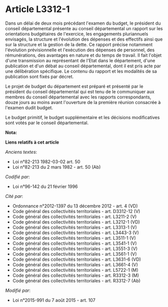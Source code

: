 # Article L3312-1

Dans un délai de deux mois précédant l'examen du budget, le président du conseil départemental présente au conseil
départemental un rapport sur les orientations budgétaires de l'exercice, les engagements pluriannuels envisagés, la structure
et l'évolution des dépenses et des effectifs ainsi que sur la structure et la gestion de la dette. Ce rapport précise
notamment l'évolution prévisionnelle et l'exécution des dépenses de personnel, des rémunérations, des avantages en nature et
du temps de travail. Il fait l'objet d'une transmission au représentant de l'Etat dans le département, d'une publication et
d'un débat au conseil départemental, dont il est pris acte par une délibération spécifique. Le contenu du rapport et les
modalités de sa publication sont fixés par décret.

Le projet de budget du département est préparé et présenté par le président du conseil départemental qui est tenu de le
communiquer aux membres du conseil départemental avec les rapports correspondants, douze jours au moins avant l'ouverture de
la première réunion consacrée à l'examen dudit budget.

Le budget primitif, le budget supplémentaire et les décisions modificatives sont votés par le conseil départemental.

**Nota:**



**Liens relatifs à cet article**

_Anciens textes_:

  - Loi n°82-213 1982-03-02 art. 50
  - Loi n°82-213 du 2 mars 1982 - art. 50 (Ab)

_Codifié par_:

  - Loi n°96-142 du 21 février 1996

_Cité par_:

  - Ordonnance n°2012-1397 du 13 décembre 2012 - art. 4 (VD)
  - Code général des collectivités territoriales - art. D3312-12 (V)
  - Code général des collectivités territoriales - art. L3211-2 (V)
  - Code général des collectivités territoriales - art. L3212-1 (VD)
  - Code général des collectivités territoriales - art. L3313-1 (V)
  - Code général des collectivités territoriales - art. L3443-3 (V)
  - Code général des collectivités territoriales - art. L3511-1 (V)
  - Code général des collectivités territoriales - art. L3541-1 (V)
  - Code général des collectivités territoriales - art. L3551-3 (V)
  - Code général des collectivités territoriales - art. L3561-1 (V)
  - Code général des collectivités territoriales - art. L3631-6 (VD)
  - Code général des collectivités territoriales - art. L3661-4 (V)
  - Code général des collectivités territoriales - art. L5722-1 (M)
  - Code général des collectivités territoriales - art. R3312-3 (M)
  - Code général des collectivités territoriales - art. R3312-7 (Ab)

_Modifié par_:

  - Loi n°2015-991 du 7 août 2015 - art. 107
